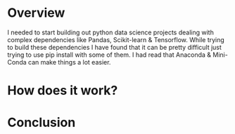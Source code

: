 # Overview
I needed to start building out python data science projects dealing with complex dependencies like Pandas, Scikit-learn & Tensorflow. While trying to build these dependencies I have found that it can be pretty difficult just trying to use pip install with some of them. I had read that Anaconda & Mini-Conda can make things a lot easier.

# How does it work? 





# Conclusion






